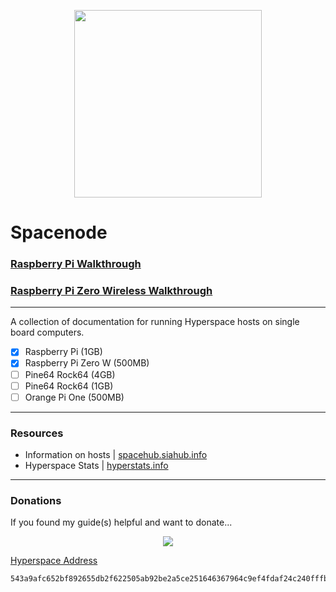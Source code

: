 <p align="center">
  <img src="https://i.imgur.com/u02fEDN.png" width="300" height="300" />
</p>

# Spacenode

### [Raspberry Pi Walkthrough](https://github.com/e-corp-sam-sepiol/spacenode/blob/master/docs/walkthrough-rpi3.md#raspberry-pi-3)  

### [Raspberry Pi Zero Wireless Walkthrough](https://github.com/e-corp-sam-sepiol/spacenode/blob/master/docs/walkthrough-rpi-zero.md#raspberry-pi-zero-wireless)

---------------------------------

A collection of documentation for running Hyperspace hosts on single board computers. 

* [x] Raspberry Pi (1GB)
* [x] Raspberry Pi Zero W (500MB)
* [ ] Pine64 Rock64 (4GB)
* [ ] Pine64 Rock64 (1GB)
* [ ] Orange Pi One (500MB)

---------------------------------

### Resources
* Information on hosts | [spacehub.siahub.info](https://spacehub.siahub.info/)
* Hyperspace Stats | [hyperstats.info](https://hyperstats.info/index)

---------------------------------

### Donations
If you found my guide(s) helpful and want to donate...  
<p align="center">
  <img src="https://i.imgur.com/UVOuTsy.png">
</p>

[Hyperspace Address](https://hyperstats.info/navigator?search=543a9afc652bf892655db2f622505ab92be2a5ce251646367964c9ef4fdaf24c240fffb5f4e1)     
```
543a9afc652bf892655db2f622505ab92be2a5ce251646367964c9ef4fdaf24c240fffb5f4e1
```
